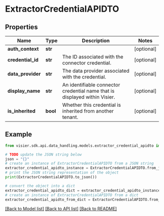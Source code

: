 # ExtractorCredentialAPIDTO


## Properties

Name | Type | Description | Notes
------------ | ------------- | ------------- | -------------
**auth_context** | **str** |  | [optional] 
**credential_id** | **str** | The ID associated with the connector credential. | [optional] 
**data_provider** | **str** | The data provider associated with the credential. | [optional] 
**display_name** | **str** | An identifiable connector credential name that is displayed within Visier. | [optional] 
**is_inherited** | **bool** | Whether this credential is inherited from another tenant. | [optional] 

## Example

```python
from visier.sdk.api.data_handling.models.extractor_credential_apidto import ExtractorCredentialAPIDTO

# TODO update the JSON string below
json = "{}"
# create an instance of ExtractorCredentialAPIDTO from a JSON string
extractor_credential_apidto_instance = ExtractorCredentialAPIDTO.from_json(json)
# print the JSON string representation of the object
print(ExtractorCredentialAPIDTO.to_json())

# convert the object into a dict
extractor_credential_apidto_dict = extractor_credential_apidto_instance.to_dict()
# create an instance of ExtractorCredentialAPIDTO from a dict
extractor_credential_apidto_from_dict = ExtractorCredentialAPIDTO.from_dict(extractor_credential_apidto_dict)
```
[[Back to Model list]](../README.md#documentation-for-models) [[Back to API list]](../README.md#documentation-for-api-endpoints) [[Back to README]](../README.md)


